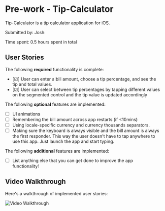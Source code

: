 # Pre-work - Tip-Calculator

Tip-Calculator is a tip calculator application for iOS.

Submitted by: Josh

Time spent: 0.5 hours spent in total

## User Stories

The following **required** functionality is complete:

* [☑] User can enter a bill amount, choose a tip percentage, and see the tip and total values.
* [☑] User can select between tip percentages by tapping different values on the segmented control and the tip value is updated accordingly

The following **optional** features are implemented:

* [ ] UI animations
* [ ] Remembering the bill amount across app restarts (if <10mins)
* [ ] Using locale-specific currency and currency thousands separators.
* [ ] Making sure the keyboard is always visible and the bill amount is always the first responder. This way the user doesn't have to tap anywhere to use this app. Just launch the app and start typing.

The following **additional** features are implemented:

- [ ] List anything else that you can get done to improve the app functionality!

## Video Walkthrough

Here's a walkthrough of implemented user stories:

<img src='https://thumbs.gfycat.com/HilariousSphericalCaracal-size_restricted.gif' title='Video Walkthrough' width='' alt='Video Walkthrough' />

